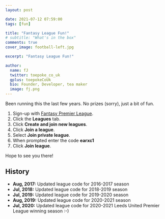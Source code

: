 ```yaml
---
layout: post

date: 2021-07-12 07:59:00
tags: [fun]

title: "Fantasy League Fun!"
# subtitle: "What's in the box"
comments: true
cover_image: football-left.jpg

excerpt: "Fantasy League Fun!"

author:
  name: fJ
  twitter: toepoke_co_uk
  gplus: toepokeCoUk
  bio: Founder, Developer, tea maker
  image: fj.png
---
```


Been running this the last few years.  No prizes (sorry), just a bit of fun.

1. Sign-up with [Fantasy Premier League](http://fantasy.premierleague.com).
2. Click the **Leagues** tab.
3. Click **Create and join new leagues**.
4. Click **Join a league**.
4. Select **Join private league**.
5. When prompted enter the code **earxc1**
6. Click **Join league**.

Hope to see you there!

## History
- **Aug, 2017:** Updated league code for 2016-2017 season
- **Jul, 2018:** Updated league code for 2018-2019 season
- **Jul, 2019:** Updated league code for 2019-2020 season
- **Aug, 2019:** Updated league code for 2020-2021 season
- **Jul, 2020:** Updated league code for 2020-2021 Leeds United Premier League winning season :-)


